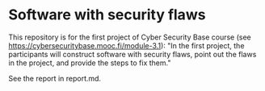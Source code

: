 # Software with security flaws
This repository is for the first project of Cyber Security Base course (see https://cybersecuritybase.mooc.fi/module-3.1): "In the first project, the participants will construct software with security flaws, point out the flaws in the project, and provide the steps to fix them." 

See the report in report.md.